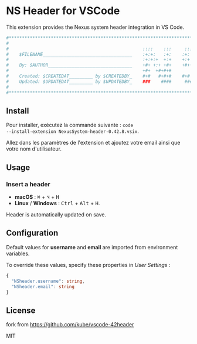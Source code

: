 # NS Header for VSCode

This extension provides the Nexus system header integration in VS Code.

```bash
#********************************************************************************#
#                                                                                #
#                                                   ::::    :::     ::::::::     #
#    $FILENAME__________________________________    :+:+:   :+:    :+:    :+:    #
#                                                   :+:+:+  +:+    +:+           #
#    By: $AUTHOR________________________________    +#+ +:+ +#+    +#++:++#++    #
#                                                   +#+  +#+#+#           +#+    #
#    Created: $CREATEDAT_________ by $CREATEDBY_    #+#   #+#+#    #+#    #+#    #
#    Updated: $UPDATEDAT_________ by $UPDATEDBY_    ###    ####     ########     #
#                                                                                #
#********************************************************************************#
```

## Install

Pour installer, exécutez la commande suivante : <code>code --install-extension NexusSystem-header-0.42.8.vsix</code>.

Allez dans les paramètres de l'extension et ajoutez votre email ainsi que votre nom d'utilisateur.

## Usage

### Insert a header
 - **macOS** : <kbd>⌘</kbd> + <kbd>⌥</kbd> + <kbd>H</kbd>
 - **Linux** / **Windows** : <kbd>Ctrl</kbd> + <kbd>Alt</kbd> + <kbd>H</kbd>.

Header is automatically updated on save.


## Configuration

Default values for **username** and **email** are imported from environment variables.

To override these values, specify these properties in *User Settings* :

```ts
{
  "NSheader.username": string,
  "NSheader.email": string
}
```

## License

fork from https://github.com/kube/vscode-42header

MIT
